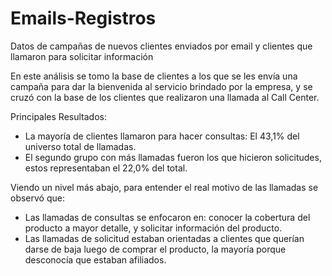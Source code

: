 # Emails-Registros
Datos de campañas de nuevos clientes enviados por email y clientes que llamaron para solicitar información

En este análisis se tomo la base de clientes a los que se les envía una campaña para dar la bienvenida al servicio brindado por la empresa, y se cruzó con la base de los clientes que realizaron una llamada al Call Center.

Principales Resultados:

- La mayoría de clientes llamaron para hacer consultas: El 43,1% del universo total de llamadas.
- El segundo grupo con más llamadas fueron los que hicieron solicitudes, estos representaban el 22,0% del total.

Viendo un nivel más abajo, para entender el real motivo de las llamadas se observó que:

- Las llamadas de consultas se enfocaron en: conocer la cobertura del producto a mayor detalle, y solicitar información del producto.
- Las llamadas de solicitud estaban orientadas a clientes que querían darse de baja luego de comprar el producto, la mayoría porque desconocía que estaban afiliados.
